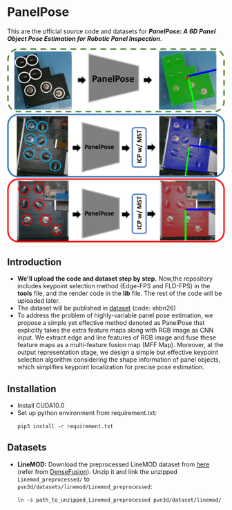 # PanelPose
This are the official source code and datasets for ***PanelPose: A 6D Panel Object Pose Estimation for Robotic Panel Inspection***.  


![image](image/first.png)


## Introduction
- **We'll upload the code and dataset step by step.** Now,the repository includes keypoint selection method (Edge-FPS and FLD-FPS) in the **tools** file, and the render code in the **lib** file. The rest of the code will be uploaded later.
- The dataset will be published in [dataset](https://cowtransfer.com/s/d198a5118fe34e) (code: xhbn26)
- To address the problem of highly-variable panel pose estimation, we propose a simple yet effective method denoted as PanelPose that explicitly takes the extra feature maps along with RGB image as CNN input. We extract edge and line features of RGB image and fuse these feature maps as a multi-feature fusion map (MFF Map). Moreover, at the output representation stage, we design a simple but effective keypoint selection algorithm considering the shape information of panel objects, which simplifies keypoint localization for precise pose estimation.

## Installation
- Install CUDA10.0
- Set up python environment from requirement.txt:
  ```shell
  pip3 install -r requirement.txt 
  ```

## Datasets
- **LineMOD:** Download the preprocessed LineMOD dataset from [here](https://drive.google.com/drive/folders/19ivHpaKm9dOrr12fzC8IDFczWRPFxho7) (refer from [DenseFusion](https://github.com/j96w/DenseFusion)). Unzip it and link the unzipped ``Linemod_preprocessed/`` to ``pvn3d/datasets/linemod/Linemod_preprocessed``:
  ```shell
  ln -s path_to_unzipped_Linemod_preprocessed pvn3d/dataset/linemod/
  ```



